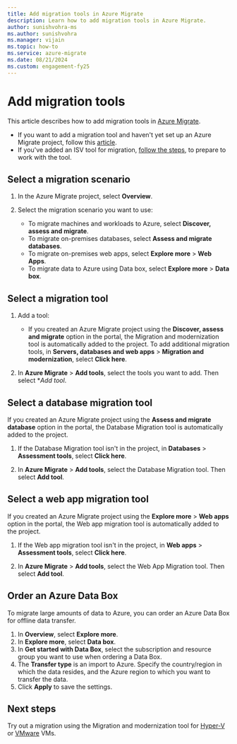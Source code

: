 ```yaml
---
title: Add migration tools in Azure Migrate 
description: Learn how to add migration tools in Azure Migrate. 
author: sunishvohra-ms 
ms.author: sunishvohra
ms.manager: vijain
ms.topic: how-to
ms.service: azure-migrate
ms.date: 08/21/2024
ms.custom: engagement-fy25
---
```




# Add migration tools

This article describes how to add migration tools in [Azure Migrate](./migrate-services-overview.md).

- If you want to add a migration tool and haven't yet set up an Azure Migrate project, follow this [article](create-manage-projects.md).
- If you've added an ISV tool for migration, [follow the steps](prepare-isv-movere.md), to prepare to work with the tool.

## Select a migration scenario

1. In the Azure Migrate project, select **Overview**.
2. Select the migration scenario you want to use:

    - To migrate machines and workloads to Azure, select **Discover, assess and migrate**.
    - To migrate on-premises databases, select **Assess and migrate databases**.
    - To migrate on-premises web apps, select **Explore more** > **Web Apps**.
    - To migrate data to Azure using Data box, select **Explore more** > **Data box**.

## Select a migration tool

1. Add a tool:

    - If you created an Azure Migrate project using the **Discover, assess and migrate** option in the portal, the Migration and modernization tool is automatically added to the project. To add additional migration tools, in **Servers, databases and web apps** > **Migration and modernization**, select **Click here**.

2. In **Azure Migrate** > **Add tools**, select the tools you want to add. Then select **Add tool*.

## Select a database migration tool

If you created an Azure Migrate project using the **Assess and migrate database** option in the portal, the Database Migration tool is automatically added to the project. 

1. If the Database Migration tool isn't in the project, in **Databases** > **Assessment tools**, select **Click here**.

2. In **Azure Migrate** > **Add tools**, select the Database Migration tool. Then select **Add tool**.

## Select a web app migration tool

If you created an Azure Migrate project using the **Explore more** > **Web apps** option in the portal, the Web app migration tool is automatically added to the project. 

1. If the Web app migration tool isn't in the project, in **Web apps** > **Assessment tools**, select **Click here**.
 

2. In **Azure Migrate** > **Add tools**, select the Web App Migration tool. Then select **Add tool**.


## Order an Azure Data Box

To migrate large amounts of data to Azure,  you can order an Azure Data Box for offline data transfer.

1. In **Overview**, select **Explore more**.
2. In **Explore more**, select **Data box**.
3. In **Get started with Data Box**, select the subscription and resource group you want to use when ordering a Data Box.
4. The **Transfer type** is an import to Azure. Specify the country/region in which the data resides, and the Azure region to which you want to transfer the data. 
5. Click **Apply** to save the settings.

## Next steps

Try out a migration using the Migration and modernization tool for [Hyper-V](tutorial-migrate-hyper-v.md) or [VMware](tutorial-migrate-vmware.md) VMs.
